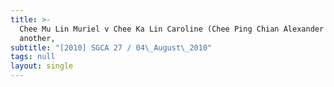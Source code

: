 ```yaml
---
title: >-
  Chee Mu Lin Muriel v Chee Ka Lin Caroline (Chee Ping Chian Alexander and
  another,
subtitle: "[2010] SGCA 27 / 04\_August\_2010"
tags: null
layout: single
---
```


